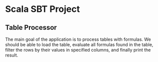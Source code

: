 # Scala SBT Project

## Table Processor

The main goal of the application is to process tables with formulas. We should be able to load the table, evaluate all formulas found in the table, filter the rows by their values in specified columns, and finally print the result.
